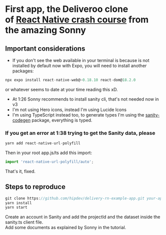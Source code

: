 # First app, the Deliveroo clone <br>  of [React Native crash course](https://www.youtube.com/watch?v=AkEnidfZnCU) from the amazing Sonny

## Important considerations
* If you don't see the web available in your terminal is because is not installed by default now with Expo, you will need to install another packages:

```javascript
npx expo install react-native-web@~0.18.10 react-dom@18.2.0

```
or whatever seems to date at your time reading this xD.

* At 1:26 Sonny recommends to install sanity cli, that's not needed now in v3
* I'm not using Hero icons, instead I'm using Lucide Icons
* I'm using TypeScript instead too, to generate types I'm using the [sanity-codegen](https://www.sanity.io/plugins/sanity-codegen) package, everything is typed.


### If you get an error at 1:38 trying to get the Sanity data, please

```javascript
yarn add react-native-url-polyfill

```
Then in your root app.js/ts add this import:

```javascript
import 'react-native-url-polyfill/auto';

```
That's it, fixed.

## Steps to reproduce

```javascript
git clone https://github.com/hipdev/delivery-rn-example-app.git your-app-name
yarn install
yarn start 
```

Create an account in Sanity and add the projectId and the dataset inside the sanity.ts client file.<br>
Add some documents as explained by Sonny in the tutorial.


